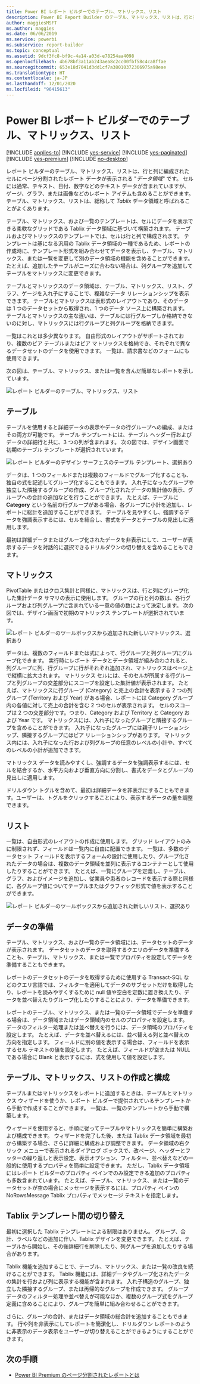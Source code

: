 ```yaml
---
title: Power BI レポート ビルダーでのテーブル、マトリックス、リスト
description: Power BI Report Builder のテーブル、マトリックス、リストは、行と列に編成されたセルにページ分割されたレポート データが表示されるデータ領域です。
author: maggiesMSFT
ms.author: maggies
ms.date: 06/06/2019
ms.service: powerbi
ms.subservice: report-builder
ms.topic: conceptual
ms.assetid: 9dcf3fc8-bf9c-4a14-a03d-e78254aa4098
ms.openlocfilehash: 4b678bf3a11ab243aea8c2cc00fbf58c4ca8ffae
ms.sourcegitcommit: 653e18d7041d3dd1cf7a38010372366975a98eae
ms.translationtype: HT
ms.contentlocale: ja-JP
ms.lasthandoff: 12/01/2020
ms.locfileid: "96415613"
---
```

# <a name="tables-matrixes-and-lists-in-power-bi-report-builder"></a>Power BI レポート ビルダーでのテーブル、マトリックス、リスト

[!INCLUDE [applies-to](../includes/applies-to.md)] [!INCLUDE [yes-service](../includes/yes-service.md)] [!INCLUDE [yes-paginated](../includes/yes-paginated.md)] [!INCLUDE [yes-premium](../includes/yes-premium.md)] [!INCLUDE [no-desktop](../includes/no-desktop.md)] 

レポート ビルダーのテーブル、マトリックス、リストは、行と列に編成されたセルにページ分割されたレポート データが表示される "*データ領域*" です。 セルには通常、テキスト、日付、数字などのテキスト データが含まれていますが、ゲージ、グラフ、または画像などのレポート アイテムも含めることができます。 テーブル、マトリックス、リストは、総称して *Tablix* データ領域と呼ばれることがよくあります。  
  
 テーブル、マトリックス、および一覧のテンプレートは、セルにデータを表示できる柔軟なグリッドである Tablix データ領域に基づいて構築されます。 テーブルおよびマトリックスのテンプレートでは、セルは行と列で構成されます。 テンプレートは基になる汎用の Tablix データ領域の一種であるため、レポートの作成時に、テンプレート形式を組み合わせてデータを表示し、テーブル、マトリックス、または一覧を変更して別のデータ領域の機能を含めることができます。 たとえば、追加したテーブルがニーズに合わない場合は、列グループを追加してテーブルをマトリックスに変更できます。  
  
 テーブルとマトリックスのデータ領域は、テーブル、マトリックス、リスト、グラフ、ゲージを入れ子にすることで、複雑なデータ リレーションシップを表示できます。 テーブルとマトリックスは表形式のレイアウトであり、そのデータは 1 つのデータセットから取得され、1 つのデータ ソース上に構築されます。 テーブルとマトリックスの主な違いは、テーブルには行グループしか格納できないのに対し、マトリックスには行グループと列グループを格納できます。  
  
 一覧はこれとは多少異なります。 自由形式のレイアウトがサポートされており、複数のピア テーブルまたはピア マトリックスを格納でき、それぞれで異なるデータセットのデータを使用できます。 一覧は、請求書などのフォームにも使用できます。  
  
 次の図は、テーブル、マトリックス、または一覧を含んだ簡単なレポートを示しています。  

![レポート ビルダーのテーブル、マトリックス、リスト](media/report-builder-tables-matrices-lists/report-builder-table-matrix-list.png)
  
##  <a name="tables"></a><a name="Table"></a> テーブル  
 テーブルを使用すると詳細データの表示やデータの行グループへの編成、またはその両方が可能です。 テーブル テンプレートには、テーブル ヘッダー行およびデータの詳細行と共に、3 つの列が含まれます。 次の図では、デザイン画面で初期のテーブル テンプレートが選択されています。  

![レポート ビルダーのデザイン サーフェスのテーブル テンプレート、選択あり](media/report-builder-tables-matrices-lists/report-builder-new-table.png)
  
 データは、1 つのフィールドまたは複数のフィールドでグループ化することも、独自の式を記述してグループ化することもできます。 入れ子になったグループや独立した隣接するグループの作成、グループ化されたデータの集計値の表示、グループへの合計の追加などを行うことができます。 たとえば、テーブルに **Category** という名前の行グループがある場合、各グループに小計を追加し、レポートに総計を追加することができます。 テーブルを見やすくし、強調するデータを強調表示するには、セルを結合し、書式をデータとテーブルの見出しに適用します。  
  
 最初は詳細データまたはグループ化されたデータを非表示にして、ユーザーが表示するデータを対話的に選択できるドリルダウンの切り替えを含めることもできます。  
  
##  <a name="matrixes"></a><a name="Matrix"></a> マトリックス  
 PivotTable またはクロス集計と同様に、マトリックスは、行と列にグループ化した集計データ サマリの表示に使用します。 グループの行と列の数は、各行グループおよび列グループに含まれている一意の値の数によって決定します。 次の図では、デザイン画面で初期のマトリックス テンプレートが選択されています。  

![レポート ビルダーのツールボックスから追加された新しいマトリックス、選択あり](media/report-builder-tables-matrices-lists/report-builder-new-matrix.png)
 
 データは、複数のフィールドまたは式によって、行グループと列グループにグループ化できます。 実行時にレポート データとデータ領域が組み合わされると、列グループに列、行グループに行がそれぞれ追加され、マトリックスはページ上で縦横に拡大されます。 マトリックス セルには、そのセルが所属する行グループと列グループの交差部分にスコープを設定した集計値が表示されます。 たとえば、マトリックスに行グループ (Category) と売上の合計を表示する 2 つの列グループ (Territory および Year) がある場合、レポートには Category グループ内の各値に対して売上の合計を含む 2 つのセルが表示されます。 セルのスコープは 2 つの交差部分です。つまり、Category および Territory と Category および Year です。 マトリックスには、入れ子になったグループと隣接するグループを含めることができます。 入れ子になったグループには親子リレーションシップ、隣接するグループにはピア リレーションシップがあります。 マトリックス内には、入れ子になった行および列グループの任意のレベルの小計や、すべてのレベルの小計が追加できます。  
  
 マトリックス データを読みやすくし、強調するデータを強調表示するには、セルを結合するか、水平方向および垂直方向に分割し、書式をデータとグループの見出しに適用します。  
  
 ドリルダウン トグルを含めて、最初は詳細データを非表示にすることもできます。ユーザーは、トグルをクリックすることにより、表示するデータの量を調整できます。  
  
##  <a name="lists"></a><a name="List"></a> リスト  
 一覧は、自由形式のレイアウトの作成に使用します。 グリッド レイアウトのみに制限されず、フィールドは一覧内に自由に配置できます。 一覧は、多数のデータセット フィールドを表示するフォームの設計に使用したり、グループ化されたデータの場合は、複数のデータ領域を並列に表示するコンテナーとして使用したりすることができます。 たとえば、一覧にグループを定義し、テーブル、グラフ、およびイメージを追加し、従業員や患者のレコードを表示する際と同様に、各グループ値についてテーブルまたはグラフィック形式で値を表示することができます。  

![レポート ビルダーのツールボックスから追加された新しいリスト、選択あり](media/report-builder-tables-matrices-lists/report-builder-new-list.png)
  
##  <a name="preparing-data"></a><a name="PreparingData"></a> データの準備  
 テーブル、マトリックス、および一覧のデータ領域には、データセットのデータが表示されます。 データセットのデータを取得するクエリのデータを準備することも、テーブル、マトリックス、または一覧でプロパティを設定してデータを準備することもできます。  
  
 レポートのデータセットのデータを取得するために使用する Transact-SQL などのクエリ言語では、フィルターを適用してデータのサブセットだけを取得したり、レポートを読みやすくするために null 値や空白を定数に置き換えたり、データを並べ替えたりグループ化したりすることにより、データを準備できます。  
  
 レポートのテーブル、マトリックス、または一覧のデータ領域でデータを準備する場合は、データ領域またはデータ領域内のセルのプロパティを設定します。 データのフィルター処理または並べ替えを行うには、データ領域のプロパティを設定します。 たとえば、データを並べ替えるには、並べ替える列と並べ替えの方向を指定します。 フィールドに別の値を表示する場合は、フィールドを表示するセル テキストの値を設定します。 たとえば、フィールドが空または NULL である場合に Blank と表示するには、式を使用して値を設定します。  
  
##  <a name="building-and-configuring-a-table-matrix-or-list"></a><a name="BuildingConfiguringTableMatrixList"></a> テーブル、マトリックス、リストの作成と構成  
 テーブルまたはマトリックスをレポートに追加するときは、テーブルとマトリックス ウィザードを使うか、レポート ビルダーで提供されているテンプレートから手動で作成することができます。 一覧は、一覧のテンプレートから手動で構築します。  
  
 ウィザードを使用すると、手順に従ってテーブルやマトリックスを簡単に構築および構成できます。 ウィザードを完了した後、または Tablix データ領域を最初から構築する場合、さらに詳細に構成および調整できます。 データ領域の右クリック メニューで表示されるダイアログ ボックスで、改ページ、ヘッダーとフッターの繰り返しと表示設定、表示オプション、フィルター、並べ替えなどの一般的に使用するプロパティを簡単に設定できます。 ただし、Tablix データ領域にはレポート ビルダーのプロパティ ペインでのみ設定できる追加のプロパティも多数含まれています。 たとえば、テーブル、マトリックス、または一覧のデータセットが空の場合にメッセージを表示するには、プロパティ ペインの NoRowsMessage Tablix プロパティでメッセージ テキストを指定します。  
  
##  <a name="changing-between-tablix-templates"></a><a name="ChangingBetweenTablixTemplates"></a> Tablix テンプレート間の切り替え  
 最初に選択した Tablix テンプレートによる制限はありません。 グループ、合計、ラベルなどの追加に伴い、Tablix デザインを変更できます。 たとえば、テーブルから開始し、その後詳細行を削除したり、列グループを追加したりする場合があります。  
  
 Tablix 機能を追加することで、テーブル、マトリックス、または一覧の改良を続けることができます。 Tablix 機能には、詳細データやグループ化されたデータの集計を行および列に表示する機能が含まれます。 入れ子構造のグループ、独立した隣接するグループ、または再帰的なグループを作成できます。 グループ データのフィルター処理や並べ替えが可能なほか、複数のグループ式をグループ定義に含めることにより、グループを簡単に組み合わせることができます。  
  
 さらに、グループの合計、またはデータ領域の総合計を追加することもできます。 行や列を非表示にしてレポートを簡潔化し、ドリルダウン レポートのように非表示のデータ表示をユーザーが切り替えることができるようにすることができます。 

## <a name="next-steps"></a>次の手順

- [Power BI Premium のページ分割されたレポートとは](paginated-reports-report-builder-power-bi.md)
